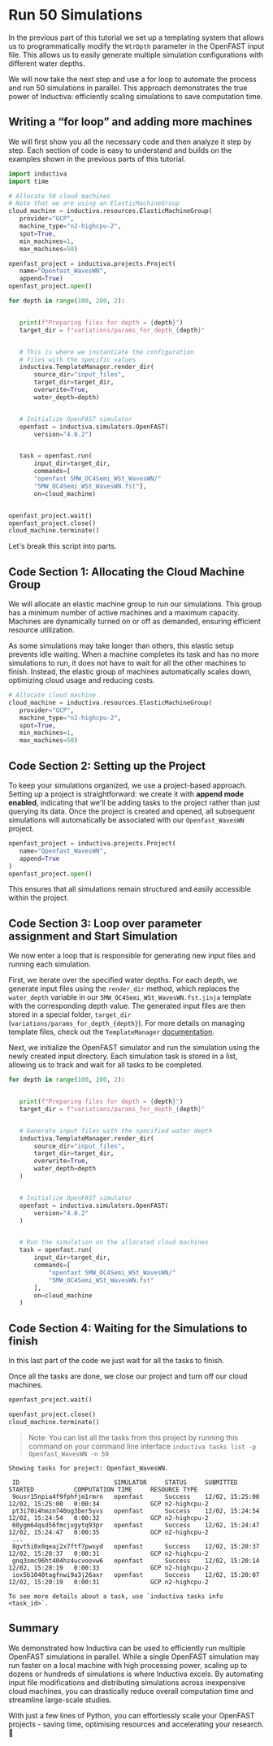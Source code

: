# Run 50 Simulations
In the previous part of this tutorial we set up a templating system that allows us to programmatically modify the `WtrDpth` parameter in the OpenFAST input file. 
This allows us to easily generate multiple simulation configurations with different water depths.

We will now take the next step and use a for loop to automate the process and run 50 simulations in parallel. This approach demonstrates the true power 
of Inductiva: efficiently scaling simulations to save computation time.

## Writing a “for loop” and adding more machines
We will first show you all the necessary code and then analyze it step by step. Each section of code is easy to understand and builds on the examples shown 
in the previous parts of this tutorial.

```python
import inductiva
import time

# Allocate 50 cloud machines
# Note that we are using an ElasticMachineGroup
cloud_machine = inductiva.resources.ElasticMachineGroup(
   provider="GCP",
   machine_type="n2-highcpu-2",
   spot=True,
   min_machines=1,
   max_machines=50)

openfast_project = inductiva.projects.Project(
   name="Openfast_WavesWN",
   append=True)
openfast_project.open()

for depth in range(100, 200, 2):


   print(f"Preparing files for depth = {depth}")
   target_dir = f"variations/params_for_depth_{depth}"


   # This is where we instantiate the configuration
   # files with the specific values
   inductiva.TemplateManager.render_dir(
       source_dir="input_files",
       target_dir=target_dir,
       overwrite=True,
       water_depth=depth)


   # Initialize OpenFAST simulator
   openfast = inductiva.simulators.OpenFAST(
       version="4.0.2")


   task = openfast.run(
       input_dir=target_dir,
       commands=[
       "openfast 5MW_OC4Semi_WSt_WavesWN/"
       "5MW_OC4Semi_WSt_WavesWN.fst"],
       on=cloud_machine)


openfast_project.wait()
openfast_project.close()
cloud_machine.terminate()
```

Let's break this script into parts.

## Code Section 1: Allocating the Cloud Machine Group
We will allocate an elastic machine group to run our simulations. This group has a minimum number of active machines and a maximum capacity. 
Machines are dynamically turned on or off as demanded, ensuring efficient resource utilization.

As some simulations may take longer than others, this elastic setup prevents idle waiting. When a machine completes its task and has no more simulations to run, 
it does not have to wait for all the other machines to finish. Instead, the elastic group of machines automatically scales down, optimizing cloud usage and 
reducing costs.

```python
# Allocate cloud machine
cloud_machine = inductiva.resources.ElasticMachineGroup(
   provider="GCP",
   machine_type="n2-highcpu-2",
   spot=True,
   min_machines=1,
   max_machines=50)
```

## Code Section 2: Setting up the Project
To keep your simulations organized, we use a project-based approach. Setting up a project is straightforward: we create it with **append mode enabled**, 
indicating that we'll be adding tasks to the project rather than just querying its data. Once the project is created and opened, all subsequent 
simulations will automatically be associated with our `Openfast_WavesWN` project.

```python
openfast_project = inductiva.projects.Project(
   name="Openfast_WavesWN",
   append=True
)
openfast_project.open()
``` 

This ensures that all simulations remain structured and easily accessible within the project.

## Code Section 3: Loop over parameter assignment and Start Simulation
We now enter a loop that is responsible for generating new input files and running each simulation.

First, we iterate over the specified water depths. For each depth, we generate input files using the `render_dir` method, which replaces the `water_depth` 
variable in our `5MW_OC4Semi_WSt_WavesWN.fst.jinja` template with the corresponding depth value. The generated input files are then stored 
in a special folder, `target_dir` (`variations/params_for_depth_{depth}`). For more details on managing template files, check out the `TemplateManager` [documentation](https://docs.inductiva.ai/en/latest/intro_to_api/templating.html).

Next, we initialize the OpenFAST simulator and run the simulation using the newly created input directory. Each simulation task is stored in a list, 
allowing us to track and wait for all tasks to be completed.

```python
for depth in range(100, 200, 2):


   print(f"Preparing files for depth = {depth}")
   target_dir = f"variations/params_for_depth_{depth}"


   # Generate input files with the specified water depth
   inductiva.TemplateManager.render_dir(
       source_dir="input_files",
       target_dir=target_dir,
       overwrite=True,
       water_depth=depth
   )


   # Initialize OpenFAST simulator
   openfast = inductiva.simulators.OpenFAST(
       version="4.0.2"
   )


   # Run the simulation on the allocated cloud machines
   task = openfast.run(
       input_dir=target_dir,
       commands=[
           "openfast 5MW_OC4Semi_WSt_WavesWN/"
           "5MW_OC4Semi_WSt_WavesWN.fst"
       ],
       on=cloud_machine
   )
```

## Code Section 4: Waiting for the Simulations to finish
In this last part of the code we just wait for all the tasks to finish.

Once all the tasks are done, we close our project and turn off our cloud machines.

```python
openfast_project.wait()

openfast_project.close()
cloud_machine.terminate()
```

>Note: You can list all the tasks from this project by running this command on
your command line interface `inductiva tasks list -p Openfast_WavesWN -n 50`

```
Showing tasks for project: Openfast_WavesWN.

 ID                          SIMULATOR     STATUS     SUBMITTED         STARTED           COMPUTATION TIME     RESOURCE TYPE
 9ousr15npia4f9fphfjm1rmrn   openfast      Success    12/02, 15:25:00   12/02, 15:25:00   0:00:34              GCP n2-highcpu-2
 pt3i70i4hmzn740og3ber5yvs   openfast      Success    12/02, 15:24:54   12/02, 15:24:54   0:00:32              GCP n2-highcpu-2
 60ygm64qsd56fmcjxgytq93pr   openfast      Success    12/02, 15:24:47   12/02, 15:24:47   0:00:35              GCP n2-highcpu-2
 ...
 8gvt5i0x0qeaj2x7ftf7pwxyd   openfast      Success    12/02, 15:20:37   12/02, 15:20:37   0:00:31              GCP n2-highcpu-2
 gnq3smc96ht404hz4ucvoovw6   openfast      Success    12/02, 15:20:14   12/02, 15:20:19   0:00:33              GCP n2-highcpu-2
 iox5b1040tagfnwi9a3j26axr   openfast      Success    12/02, 15:20:07   12/02, 15:20:19   0:00:31              GCP n2-highcpu-2

To see more details about a task, use `inductiva tasks info <task_id>`.
```

## Summary
We demonstrated how Inductiva can be used to efficiently run multiple OpenFAST simulations in parallel. While a single OpenFAST simulation may run faster 
on a local machine with high processing power, scaling up to dozens or hundreds of simulations is where Inductiva excels. By automating input file modifications
and distributing simulations across inexpensive cloud machines, you can drastically reduce overall computation time and streamline large-scale studies.

With just a few lines of Python, you can effortlessly scale your OpenFAST projects - saving time, optimising resources and accelerating your research. 🚀
